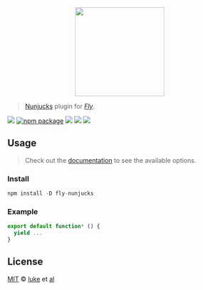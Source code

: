 <div align="center">
  <a href="http://github.com/flyjs/fly">
    <img width=200px  src="https://cloud.githubusercontent.com/assets/8317250/8733685/0be81080-2c40-11e5-98d2-c634f076ccd7.png">
  </a>
</div>

> [Nunjucks](https://github.com/lukeed/fly-nunjucks) plugin for _[Fly][fly]_.

[![][fly-badge]][fly]
[![npm package][npm-ver-link]][releases]
[![][dl-badge]][npm-pkg-link]
[![][travis-badge]][travis-link]
[![][mit-badge]][mit]

## Usage
> Check out the [documentation](PLUGIN_DOCUMENTATION) to see the available options.

### Install

```a
npm install -D fly-nunjucks
```

### Example

```js
export default function* () {
  yield ...
}
```

## License

[MIT][mit] © [luke][author] et [al][contributors]


[mit]:          http://opensource.org/licenses/MIT
[author]:       https://lukeed.com
[contributors]: https://github.com/lukeed/fly-nunjucks/graphs/contributors
[releases]:     https://github.com/lukeed/fly-nunjucks/releases
[fly]:          https://www.github.com/flyjs/fly
[fly-badge]:    https://img.shields.io/badge/fly-JS-05B3E1.svg?style=flat-square
[mit-badge]:    https://img.shields.io/badge/license-MIT-444444.svg?style=flat-square
[npm-pkg-link]: https://www.npmjs.org/package/fly-nunjucks
[npm-ver-link]: https://img.shields.io/npm/v/fly-nunjucks.svg?style=flat-square
[dl-badge]:     http://img.shields.io/npm/dm/fly-nunjucks.svg?style=flat-square
[travis-link]:  https://travis-ci.org/lukeed/fly-nunjucks
[travis-badge]: http://img.shields.io/travis/lukeed/fly-nunjucks.svg?style=flat-square
